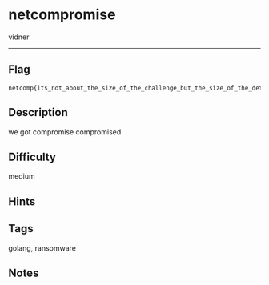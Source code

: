 # netcompromise

vidner

---

## Flag

```
netcomp{its_not_about_the_size_of_the_challenge_but_the_size_of_the_determination}
```


## Description
we got compromise compromised

## Difficulty
medium

## Hints

## Tags
golang, ransomware

## Notes


